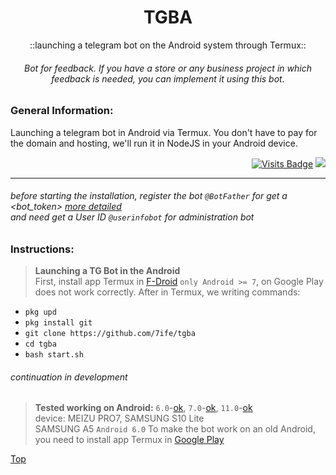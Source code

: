 <div align="center">

# TGBA
::launching a telegram bot on the Android system through Termux::
###### Bot for feedback. If you have a store or any business project in which feedback is needed, you can implement it using this bot.
  
</div>

### General Information:
Launching a telegram bot in Android via Termux. You don't have to pay for the domain and hosting, we'll run it in NodeJS in your Android device. 

<div align="right">

[![Visits Badge](https://badges.pufler.dev/visits/7ife/tgba)](https://github.com/7ife/tgba)
[![](https://img.shields.io/badge/-Donate-%23181717?style=flat-square&logo=bitcoin)](https://commerce.coinbase.com/checkout/61780323-c37c-41a2-8d13-571f125e813a)
</div>

---

###### before starting the installation, register the bot `@BotFather` for get a  <bot_token> [more detailed](https://core.telegram.org/bots#3-how-do-i-create-a-bot) <br> and need get a User ID `@userinfobot` for administration bot

### Instructions:
>**Launching a TG Bot in the Android** <br>
First, install app Termux in [F-Droid](https://f-droid.org/en/packages/com.termux/) `only Android >= 7`, on Google Play does not work correctly. After in Termux, we writing commands: <br>
- `pkg upd`
- `pkg install git`
- `git clone https://github.com/7ife/tgba`
- `cd tgba`
- `bash start.sh` <br>

###### continuation in development

>**Tested working on Android:** `6.0`-[ok](#continuation-in-development "stably SAMSUNG A5"), `7.0`-[ok](#continuation-in-development "stably MEIZU PRO7"), `11.0`-[ok](#continuation-in-development "stably SAMSUNG S10 Lite") <br>
device: MEIZU PRO7, SAMSUNG S10 Lite <br>
SAMSUNG A5 `Android 6.0` To make the bot work on an old Android, you need to install app Termux in [Google Play](https://play.google.com/store/apps/details?id=com.termux&hl=en_US&gl=US)

[Top](#top "Back to top")
